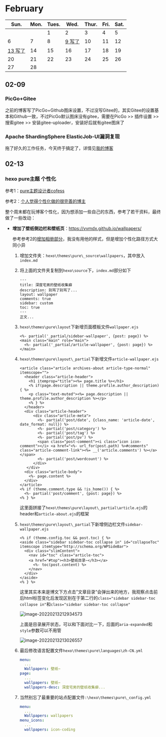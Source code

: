 # February

| Sun.               | Mon. | Tues. | Wed.              | Thur. | Fri. | Sat. |
| ------------------ | ---- | ----- | ----------------- | ----- | ---- | ---- |
|                    |      | 1     | 2                 | 3     | 4    | 5    |
| 6                  | 7    | 8     | [9 写了](#_02-09) | 10    | 11   | 12   |
| [13 写了](#_02-13) | 14   | 15    | 16                | 17    | 18   | 19   |
| 20                 | 21   | 22    | 23                | 24    | 25   | 26   |
| 27                 | 28   |       |                   |       |      |      |



## 02-09

### PicGo+Gitee

之前的博客写了PicGo+Github图床设置，不过没写Gitee的，其实Gitee的设置基本和Github一致，不过PicGo默认图床没有gitee，需要在PicGo >> 插件设置 >> 搜索gitee >> 安装gitee-uploader，安装好后就有gitee图床了



### Apache ShardingSphere ElasticJob-UI漏洞复现

拖了好久的工作任务，今天终于搞定了，详情见[我的博客](https://vvmdx.github.io/2022/02/11/2022-02-11-Apache-ShardingSphere-ElasticJob-UI-%E6%BC%8F%E6%B4%9E%E5%A4%8D%E7%8E%B0/)



## 02-13

### hexo pure主题 个性化

参考1：[pure主题设计者cofess](https://blog.cofess.com/2017/11/01/hexo-blog-theme-pure-usage-description.html)

参考2：[个人觉得个性化做的很完善的博主](https://hwame.top/20200520/hello-hexo-troubleshooting.html)

整个周末都在玩博客个性化，因为想添加一些自己的东西，参考了若干资料，最终做了一些改动：

- **增加了壁纸侧边栏和壁纸页**：https://vvmdx.github.io/wallpapers/

   参考参考2的[增加相册部分](https://hwame.top/20200520/hello-hexo-troubleshooting.html#7-%E6%B7%BB%E5%8A%A0%E3%80%8C%E7%9B%B8%E5%86%8C%E3%80%8D%E9%A1%B5%E9%9D%A2)，我没有用他的样式，但是增加个性化路径方式大同小异

   1. 增加文件夹：`hexo\themes\pure\_source\wallpapers`，其中放入`index.md`

   2. 将上面的文件夹复制到`hexo\source`下，`index.md`部分如下

      ```
      ---
      title: 深度宅男的壁纸收集癖
      description: 别骂了别骂了...
      layout: wallpaper
      comments: true
      sidebar: custom
      toc: true
      ---
      正文...
      ```

      

   3. `hexo\themes\pure\layout`下新增页面模板文件`wallpaper.ejs`

      ```ejs
      <%- partial('_partial/sidebar-wallpaper', {post: page}) %>
      <main class="main" role="main">
        <%- partial('_partial/article-wallpaper', {post: page}) %>
      </main>
      ```

      

   4. `hexo\themes\pure\layout\_partial`下新增文件`article-wallpaper.ejs`

      ```ejs
      <article class="article archives-about article-type-normal" itemscope="">
        <header class="article-header">
          <h1 itemprop="title"><%= page.title %></h1>
          <% if(page.description || theme.profile.author_description) { %>
          <p class="text-muted"><%= page.description || theme.profile.author_description %></p>
          <% } %>
        </header>
        <div class="article-header">
            <div class="article-meta">
              <%- partial('post/date', {class_name: 'article-date', date_format: null}) %>
              <%- partial('post/category') %>
              <%- partial('post/tag') %>
              <%- partial('post/pv') %>
              <span class="post-comment"><i class="icon icon-comment"></i> <a href="<%- url_for(post.path) %>#comments" class="article-comment-link"><%= __('article.comments') %></a></span>
              <%- partial('post/wordcount') %>
            </div>
         </div>
        <div class="article-body">
          <%- page.content %>
        </div>
      </article>
      <% if (theme.comment.type && !is_home()) { %>
        <%- partial('post/comment', {post: page}) %>
      <% } %>
      ```

      这里面拼接了`hexo\themes\pure\layout\_partial\article.ejs`的header和`article-about.ejs`的框架

   5. `hexo\themes\pure\layout\_partial`下新增侧边栏文件`sidebar-wallpaper.ejs`

      ```ejs
      <% if (theme.config.toc && post.toc) { %>
      <aside class="sidebar sidebar-toc collapse in" id="collapseToc" itemscope itemtype="http://schema.org/WPSideBar">
        <div class="slimContent">
          <nav id="toc" class="article-toc">
      	  <a href="#top"><h3>壁纸目录~</h3></a>
            <%- toc(post.content) %>
          </nav>
        </div>
      </aside>
      <% } %>
      ```

      这里其实本来是博文下方点击”文章目录“会弹出来的地方，我观察点击前后html标签变化后发现区别在于第二行的`class="sidebar sidebar-toc collapse in"`和`class="sidebar sidebar-toc collapse"`

      ![image-20220213212934573](https://cdn.jsdelivr.net/gh/vvmdx/myImageForPicgo@main//img/image-20220213212934573.png)

      上面是目录展开状态，可以和下面对比一下，后面的`aria-expanded`和`style`参数可以不用管

      ![image-20220213213026557](https://cdn.jsdelivr.net/gh/vvmdx/myImageForPicgo@main//img/image-20220213213026557.png)

   6. 最后修改语言配置文件`hexo\themes\pure\languages\zh-CN.yml`

      ```yml
      menu:
        ...
        Wallpapers: 壁纸~
      page:
        ...
        wallpapers: 壁纸~
        wallpapers-desc: 深度宅男的壁纸收集癖...
      ```

      

   7. 当然别忘了最重要的站点配置文件`:\hexo\themes\pure\_config.yml`

      ```yml
      menu:
        ...
        Wallpapers: wallpapers
      menu_icons:
        ...
        wallpapers: icon-coding
      ```

      


